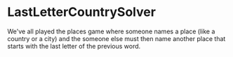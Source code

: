 # LastLetterCountrySolver
We've all played the places game where someone names a place (like a country or a city) and the someone else must then name another place that starts with the last letter of the previous word.

